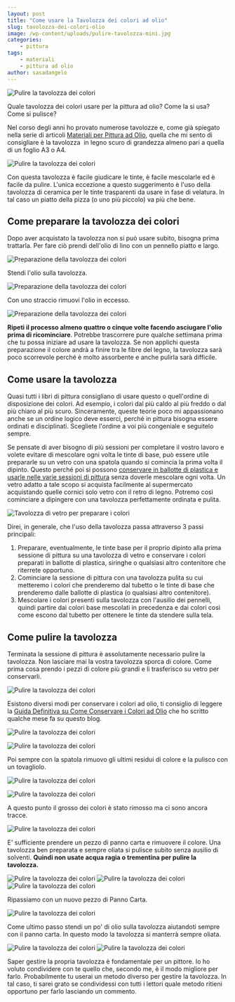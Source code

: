```yaml
---
layout: post
title: "Come usare la Tavolozza dei colori ad olio"
slug: tavolozza-dei-colori-olio
image: /wp-content/uploads/pulire-tavolozza-mini.jpg
categories:
    - pittura
tags:
    - materiali
    - pittura ad olio
author: sasadangelo
---
```


![Pulire la tavolozza dei colori](/wp-content/uploads/pulire-tavolozza-mini.jpg "Pulire la tavolozza dei colori")

Quale tavolozza dei colori usare per la pittura ad olio? Come la si usa? Come si pulisce?

Nel corso degli anni ho provato numerose tavolozze e, come già spiegato nella serie di articoli [Materiali per Pittura ad Olio](/materiali-per-pittura-ad-olio/ "Materiali per pittura ad olio"), quella che mi sento di consigliare è la tavolozza  in legno scuro di grandezza almeno pari a quella di un foglio A3 o A4.

![Pulire la tavolozza dei colori](/wp-content/uploads/pulire-tavolozza-9.jpg "Pulire la tavolozza dei colori")

Con questa tavolozza è facile giudicare le tinte, è facile mescolarle ed è facile da pulire. L'unica eccezione a questo suggerimento è l'uso della tavolozza di ceramica per le tinte trasparenti da usare in fase di velatura. In tal caso un piatto della pizza (o uno più piccolo) va più che bene.

## Come preparare la tavolozza dei colori

Dopo aver acquistato la tavolozza non si può usare subito, bisogna prima trattarla. Per fare ciò prendi dell'olio di lino con un pennello piatto e largo.

![Preparazione della tavolozza dei colori](/wp-content/uploads/preparazione-tavolozza-1.jpg "Preparazione della tavolozza dei colori")

Stendi l'olio sulla tavolozza.

![Preparazione della tavolozza dei colori](/wp-content/uploads/preparazione-tavolozza-2.jpg "Preparazione della tavolozza dei colori")

Con uno straccio rimuovi l'olio in eccesso.

![Preparazione della tavolozza dei colori](/wp-content/uploads/preparazione-tavolozza-3.jpg "Preparazione della tavolozza dei colori")

**Ripeti il processo almeno quattro o cinque volte facendo asciugare l'olio prima di ricominciare**. Potrebbe trascorrere pure qualche settimana prima che tu possa iniziare ad usare la tavolozza. Se non applichi questa preparazione il colore andrà a finire tra le fibre del legno, la tavolozza sarà poco scorrevole perché è molto assorbente e anche pulirla sarà difficile.

## Come usare la tavolozza

Quasi tutti i libri di pittura consigliano di usare questo o quell'ordine di disposizione dei colori. Ad esempio, i colori dal più caldo al più freddo o dal più chiaro al più scuro. Sinceramente, queste teorie poco mi appassionano anche se un ordine logico deve esserci, perché in pittura bisogna essere ordinati e disciplinati. Scegliete l'ordine a voi più congeniale e seguitelo sempre.

Se pensate di aver bisogno di più sessioni per completare il vostro lavoro e volete evitare di mescolare ogni volta le tinte di base, può essere utile prepararle su un vetro con una spatola quando si comincia la prima volta il dipinto. Questo perché poi si possono [conservare in ballotte di plastica e usarle nelle varie sessioni di pittura](/come-conservare-colori-ad-olio-ballotte-pastica/) senza doverle mescolare ogni volta. Un vetro adatto a tale scopo si acquista facilmente al supermercato acquistando quelle cornici solo vetro con il retro di legno. Potremo così cominciare a dipingere con una tavolozza perfettamente ordinata e pulita.

![Tavolozza di vetro per preparare i colori](/wp-content/uploads/conservare-colori-ballotte-1.jpg "Tavolozza di vetro per preparare i colori")

Direi, in generale, che l'uso della tavolozza passa attraverso 3 passi principali:

1. Preparare, eventualmente, le tinte base per il proprio dipinto alla prima sessione di pittura su una tavolozza di vetro e conservare i colori preparati in ballotte di plastica, siringhe o qualsiasi altro contenitore che riterrete opportuno.
2. Cominciare la sessione di pittura con una tavolozza pulita su cui metteremo i colori che prenderemo dal tubetto o le tinte di base che prenderemo dalle ballotte di plastica (o qualsiasi altro contenitore).
3. Mescolare i colori presenti sulla tavolozza con l'ausilio dei pennelli, quindi partire dai colori base mescolati in precedenza e dai colori così come escono dal tubetto per ottenere le tinte da stendere sulla tela.

## Come pulire la tavolozza

Terminata la sessione di pittura è assolutamente necessario pulire la tavolozza. Non lasciare mai la vostra tavolozza sporca di colore. Come prima cosa prendo i pezzi di colore più grandi e li trasferisco su vetro per conservarli.

![Pulire la tavolozza dei colori](/wp-content/uploads/pulire-tavolozza-1.jpg "Pulire la tavolozza dei colori")

Esistono diversi modi per conservare i colori ad olio, ti consiglio di leggere la [Guida Definitiva su Come Conservare i Colori ad Olio](/guida-definitiva-conservazione-colori-olio/) che ho scritto qualche mese fa su questo blog.

![Pulire la tavolozza dei colori](/wp-content/uploads/pulire-tavolozza-2.jpg "Pulire la tavolozza dei colori")

![Pulire la tavolozza dei colori](/wp-content/uploads/pulire-tavolozza-3.jpg "Pulire la tavolozza dei colori")

Poi sempre con la spatola rimuovo gli ultimi residui di colore e la pulisco con un tovagliolo.

![Pulire la tavolozza dei colori](/wp-content/uploads/pulire-tavolozza-4.jpg "Pulire la tavolozza dei colori")

![Pulire la tavolozza dei colori](/wp-content/uploads/pulire-tavolozza-5.jpg "Pulire la tavolozza dei colori")

A questo punto il grosso dei colori è stato rimosso ma ci sono ancora tracce.

![Pulire la tavolozza dei colori](/wp-content/uploads/pulire-tavolozza-6.jpg "Pulire la tavolozza dei colori")

E' sufficiente prendere un pezzo di panno carta e rimuovere il colore. Una tavolozza ben preparata e sempre oliata si pulisce subito senza ausilio di solventi. **Quindi non usate acqua ragia o trementina per pulire la tavolozza.**

![Pulire la tavolozza dei colori](/wp-content/uploads/pulire-tavolozza-7.jpg "Pulire la tavolozza dei colori") ![Pulire la tavolozza dei colori](/wp-content/uploads/pulire-tavolozza-8.jpg "Pulire la tavolozza dei colori") ![Pulire la tavolozza dei colori](/wp-content/uploads/pulire-tavolozza-9.jpg "Pulire la tavolozza dei colori")

Ripassiamo con un nuovo pezzo di Panno Carta.

![Pulire la tavolozza dei colori](/wp-content/uploads/pulire-tavolozza-10.jpg "Pulire la tavolozza dei colori")

Come ultimo passo stendi un po' di olio sulla tavolozza aiutandoti sempre con il panno carta. In questo modo la tavolozza si manterrà sempre oliata.

![Pulire la tavolozza dei colori](/wp-content/uploads/pulire-tavolozza-11.jpg "Pulire la tavolozza dei colori") ![Pulire la tavolozza dei colori](/wp-content/uploads/pulire-tavolozza-12.jpg "Pulire la tavolozza dei colori")

Saper gestire la propria tavolozza è fondamentale per un pittore. Io ho voluto condividere con te quello che, secondo me, è il modo migliore per farlo. Probabilmente tu userai un metodo diverso per gestire la tavolozza. In tal caso, ti sarei grato se condividessi con tutti i lettori quale metodo ritieni opportuno per farlo lasciando un commento.
